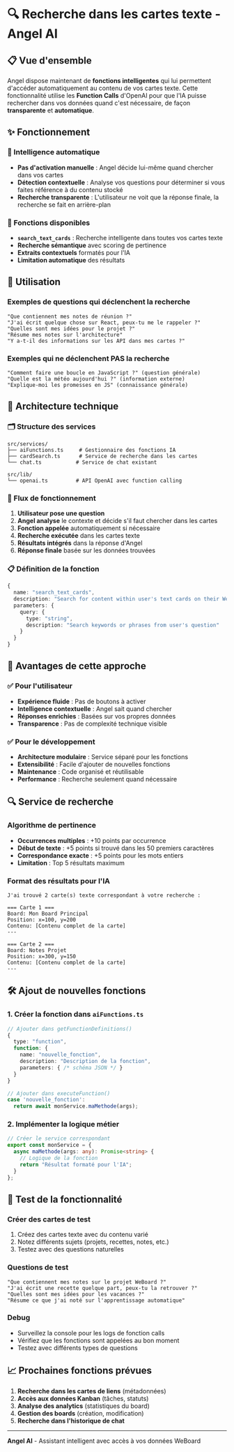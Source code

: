 # 🔍 Recherche dans les cartes texte - Angel AI

## 📋 Vue d'ensemble

Angel dispose maintenant de **fonctions intelligentes** qui lui permettent d'accéder automatiquement au contenu de vos cartes texte. Cette fonctionnalité utilise les **Function Calls** d'OpenAI pour que l'IA puisse rechercher dans vos données quand c'est nécessaire, de façon **transparente** et **automatique**.

## ✨ Fonctionnement

### 🤖 Intelligence automatique
- **Pas d'activation manuelle** : Angel décide lui-même quand chercher dans vos cartes
- **Détection contextuelle** : Analyse vos questions pour déterminer si vous faites référence à du contenu stocké
- **Recherche transparente** : L'utilisateur ne voit que la réponse finale, la recherche se fait en arrière-plan

### 🔧 Fonctions disponibles
- **`search_text_cards`** : Recherche intelligente dans toutes vos cartes texte
- **Recherche sémantique** avec scoring de pertinence
- **Extraits contextuels** formatés pour l'IA
- **Limitation automatique** des résultats

## 🚀 Utilisation

### Exemples de questions qui déclenchent la recherche
```
"Que contiennent mes notes de réunion ?"
"J'ai écrit quelque chose sur React, peux-tu me le rappeler ?"
"Quelles sont mes idées pour le projet ?"
"Résume mes notes sur l'architecture"
"Y a-t-il des informations sur les API dans mes cartes ?"
```

### Exemples qui ne déclenchent PAS la recherche
```
"Comment faire une boucle en JavaScript ?" (question générale)
"Quelle est la météo aujourd'hui ?" (information externe)
"Explique-moi les promesses en JS" (connaissance générale)
```

## 🔧 Architecture technique

### 🗂️ Structure des services
```
src/services/
├── aiFunctions.ts     # Gestionnaire des fonctions IA
├── cardSearch.ts      # Service de recherche dans les cartes
└── chat.ts           # Service de chat existant

src/lib/
└── openai.ts         # API OpenAI avec function calling
```

### 🔄 Flux de fonctionnement

1. **Utilisateur pose une question**
2. **Angel analyse** le contexte et décide s'il faut chercher dans les cartes
3. **Fonction appelée** automatiquement si nécessaire
4. **Recherche exécutée** dans les cartes texte
5. **Résultats intégrés** dans la réponse d'Angel
6. **Réponse finale** basée sur les données trouvées

### 📋 Définition de la fonction

```typescript
{
  name: "search_text_cards",
  description: "Search for content within user's text cards on their WeBoard. Use when user asks about content that might be stored in their personal notes.",
  parameters: {
    query: {
      type: "string",
      description: "Search keywords or phrases from user's question"
    }
  }
}
```

## 🎯 Avantages de cette approche

### ✅ Pour l'utilisateur
- **Expérience fluide** : Pas de boutons à activer
- **Intelligence contextuelle** : Angel sait quand chercher
- **Réponses enrichies** : Basées sur vos propres données
- **Transparence** : Pas de complexité technique visible

### ✅ Pour le développement
- **Architecture modulaire** : Service séparé pour les fonctions
- **Extensibilité** : Facile d'ajouter de nouvelles fonctions
- **Maintenance** : Code organisé et réutilisable
- **Performance** : Recherche seulement quand nécessaire

## 🔍 Service de recherche

### Algorithme de pertinence
- **Occurrences multiples** : +10 points par occurrence
- **Début de texte** : +5 points si trouvé dans les 50 premiers caractères  
- **Correspondance exacte** : +5 points pour les mots entiers
- **Limitation** : Top 5 résultats maximum

### Format des résultats pour l'IA
```
J'ai trouvé 2 carte(s) texte correspondant à votre recherche :

=== Carte 1 ===
Board: Mon Board Principal
Position: x=100, y=200
Contenu: [Contenu complet de la carte]
---

=== Carte 2 ===
Board: Notes Projet
Position: x=300, y=150
Contenu: [Contenu complet de la carte]
---
```

## 🛠️ Ajout de nouvelles fonctions

### 1. Créer la fonction dans `aiFunctions.ts`
```typescript
// Ajouter dans getFunctionDefinitions()
{
  type: "function",
  function: {
    name: "nouvelle_fonction",
    description: "Description de la fonction",
    parameters: { /* schéma JSON */ }
  }
}

// Ajouter dans executeFunction()
case 'nouvelle_fonction':
  return await monService.maMethode(args);
```

### 2. Implémenter la logique métier
```typescript
// Créer le service correspondant
export const monService = {
  async maMethode(args: any): Promise<string> {
    // Logique de la fonction
    return "Résultat formaté pour l'IA";
  }
};
```

## 🧪 Test de la fonctionnalité

### Créer des cartes de test
1. Créez des cartes texte avec du contenu varié
2. Notez différents sujets (projets, recettes, notes, etc.)
3. Testez avec des questions naturelles

### Questions de test
```
"Que contiennent mes notes sur le projet WeBoard ?"
"J'ai écrit une recette quelque part, peux-tu la retrouver ?"
"Quelles sont mes idées pour les vacances ?"
"Résume ce que j'ai noté sur l'apprentissage automatique"
```

### Debug
- Surveillez la console pour les logs de fonction calls
- Vérifiez que les fonctions sont appelées au bon moment
- Testez avec différents types de questions

## 📈 Prochaines fonctions prévues

1. **Recherche dans les cartes de liens** (métadonnées)
2. **Accès aux données Kanban** (tâches, statuts)
3. **Analyse des analytics** (statistiques du board)
4. **Gestion des boards** (création, modification)
5. **Recherche dans l'historique de chat**

---

**Angel AI** - Assistant intelligent avec accès à vos données WeBoard
